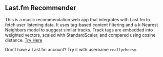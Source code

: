 ## Last.fm Recommender

This is a music recommendation web app that integrates with Last.fm to fetch user listening data. It uses tag-based content filtering and a k-Nearest Neighbors model to suggest similar tracks. Track tags are embedded into weighted vectors, scaled with StandardScaler, and compared using cosine distance. [Try Here](lastfmrecs.up.railway.app)

Don't have a Last.fm account? Try it with username `reallycheesy`.

